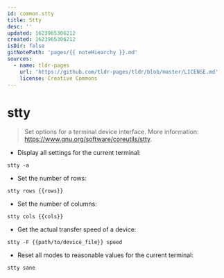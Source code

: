 ```yaml
---
id: common.stty
title: Stty
desc: ''
updated: 1623965306212
created: 1623965306212
isDir: false
gitNotePath: 'pages/{{ noteHiearchy }}.md'
sources:
  - name: tldr-pages
    url: 'https://github.com/tldr-pages/tldr/blob/master/LICENSE.md'
    license: Creative Commons
---
```

# stty

> Set options for a terminal device interface.
> More information: <https://www.gnu.org/software/coreutils/stty>.

- Display all settings for the current terminal:

`stty -a`

- Set the number of rows:

`stty rows {{rows}}`

- Set the number of columns:

`stty cols {{cols}}`

- Get the actual transfer speed of a device:

`stty -F {{path/to/device_file}} speed`

- Reset all modes to reasonable values for the current terminal:

`stty sane`

